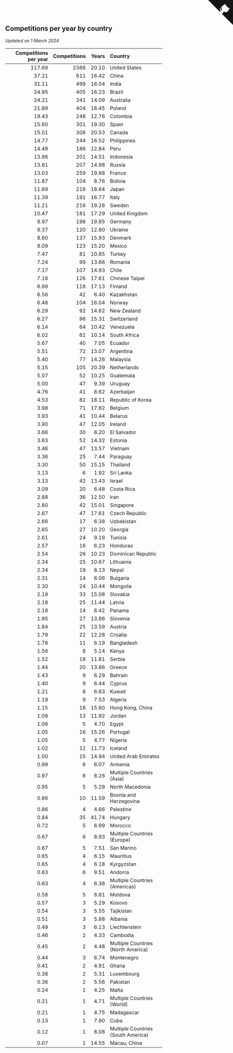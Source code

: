## Competitions per year by country

*Updated on  1 March 2024*

| Competitions per year | Competitions | Years | Country |
| ---: | ---: | ---: | :--- |
| 117.69 | 2366 | 20.10 | United States |
| 37.21 | 611 | 16.42 | China |
| 31.11 | 499 | 16.04 | India |
| 24.95 | 405 | 16.23 | Brazil |
| 24.21 | 341 | 14.09 | Australia |
| 21.89 | 404 | 18.45 | Poland |
| 19.43 | 248 | 12.76 | Colombia |
| 15.60 | 301 | 19.30 | Spain |
| 15.01 | 308 | 20.53 | Canada |
| 14.77 | 244 | 16.52 | Philippines |
| 14.49 | 186 | 12.84 | Peru |
| 13.86 | 201 | 14.51 | Indonesia |
| 13.81 | 207 | 14.98 | Russia |
| 13.03 | 259 | 19.88 | France |
| 11.87 | 104 | 8.76 | Bolivia |
| 11.69 | 218 | 18.64 | Japan |
| 11.39 | 191 | 16.77 | Italy |
| 11.21 | 216 | 19.26 | Sweden |
| 10.47 | 181 | 17.29 | United Kingdom |
| 9.97 | 198 | 19.85 | Germany |
| 9.37 | 120 | 12.80 | Ukraine |
| 8.60 | 137 | 15.93 | Denmark |
| 8.09 | 123 | 15.20 | Mexico |
| 7.47 | 81 | 10.85 | Turkey |
| 7.24 | 99 | 13.66 | Romania |
| 7.17 | 107 | 14.93 | Chile |
| 7.16 | 126 | 17.61 | Chinese Taipei |
| 6.89 | 118 | 17.13 | Finland |
| 6.56 | 42 | 6.40 | Kazakhstan |
| 6.48 | 104 | 16.04 | Norway |
| 6.29 | 92 | 14.62 | New Zealand |
| 6.27 | 96 | 15.31 | Switzerland |
| 6.14 | 64 | 10.42 | Venezuela |
| 6.02 | 61 | 10.14 | South Africa |
| 5.67 | 40 | 7.05 | Ecuador |
| 5.51 | 72 | 13.07 | Argentina |
| 5.40 | 77 | 14.26 | Malaysia |
| 5.15 | 105 | 20.39 | Netherlands |
| 5.07 | 52 | 10.25 | Guatemala |
| 5.00 | 47 | 9.39 | Uruguay |
| 4.76 | 41 | 8.62 | Azerbaijan |
| 4.53 | 82 | 18.11 | Republic of Korea |
| 3.98 | 71 | 17.82 | Belgium |
| 3.93 | 41 | 10.44 | Belarus |
| 3.90 | 47 | 12.05 | Ireland |
| 3.66 | 30 | 8.20 | El Salvador |
| 3.63 | 52 | 14.32 | Estonia |
| 3.46 | 47 | 13.57 | Vietnam |
| 3.36 | 25 | 7.44 | Paraguay |
| 3.30 | 50 | 15.15 | Thailand |
| 3.13 | 6 | 1.92 | Sri Lanka |
| 3.13 | 42 | 13.43 | Israel |
| 3.09 | 20 | 6.48 | Costa Rica |
| 2.88 | 36 | 12.50 | Iran |
| 2.80 | 42 | 15.01 | Singapore |
| 2.67 | 47 | 17.61 | Czech Republic |
| 2.66 | 17 | 6.38 | Uzbekistan |
| 2.65 | 27 | 10.20 | Georgia |
| 2.61 | 24 | 9.19 | Tunisia |
| 2.57 | 16 | 6.23 | Honduras |
| 2.54 | 26 | 10.23 | Dominican Republic |
| 2.34 | 25 | 10.67 | Lithuania |
| 2.34 | 19 | 8.13 | Nepal |
| 2.31 | 14 | 6.06 | Bulgaria |
| 2.30 | 24 | 10.44 | Mongolia |
| 2.19 | 33 | 15.08 | Slovakia |
| 2.18 | 25 | 11.44 | Latvia |
| 2.18 | 14 | 6.42 | Panama |
| 1.95 | 27 | 13.86 | Slovenia |
| 1.84 | 25 | 13.59 | Austria |
| 1.79 | 22 | 12.28 | Croatia |
| 1.78 | 11 | 6.19 | Bangladesh |
| 1.56 | 8 | 5.14 | Kenya |
| 1.52 | 18 | 11.81 | Serbia |
| 1.44 | 20 | 13.86 | Greece |
| 1.43 | 9 | 6.29 | Bahrain |
| 1.40 | 9 | 6.44 | Cyprus |
| 1.21 | 8 | 6.63 | Kuwait |
| 1.19 | 9 | 7.53 | Algeria |
| 1.15 | 18 | 15.60 | Hong Kong, China |
| 1.09 | 13 | 11.92 | Jordan |
| 1.06 | 5 | 4.70 | Egypt |
| 1.05 | 16 | 15.26 | Portugal |
| 1.05 | 5 | 4.77 | Nigeria |
| 1.02 | 12 | 11.73 | Iceland |
| 1.00 | 15 | 14.94 | United Arab Emirates |
| 0.99 | 6 | 6.07 | Armenia |
| 0.97 | 8 | 8.26 | Multiple Countries (Asia) |
| 0.95 | 5 | 5.29 | North Macedonia |
| 0.86 | 10 | 11.59 | Bosnia and Herzegovina |
| 0.86 | 4 | 4.66 | Palestine |
| 0.84 | 35 | 41.74 | Hungary |
| 0.72 | 5 | 6.99 | Morocco |
| 0.67 | 6 | 8.93 | Multiple Countries (Europe) |
| 0.67 | 5 | 7.51 | San Marino |
| 0.65 | 4 | 6.15 | Mauritius |
| 0.65 | 4 | 6.18 | Kyrgyzstan |
| 0.63 | 6 | 9.51 | Andorra |
| 0.63 | 4 | 6.38 | Multiple Countries (Americas) |
| 0.58 | 5 | 8.61 | Moldova |
| 0.57 | 3 | 5.29 | Kosovo |
| 0.54 | 3 | 5.55 | Tajikistan |
| 0.51 | 3 | 5.88 | Albania |
| 0.49 | 3 | 6.13 | Liechtenstein |
| 0.46 | 2 | 4.33 | Cambodia |
| 0.45 | 2 | 4.48 | Multiple Countries (North America) |
| 0.44 | 3 | 6.74 | Montenegro |
| 0.41 | 2 | 4.91 | Ghana |
| 0.38 | 2 | 5.31 | Luxembourg |
| 0.36 | 2 | 5.56 | Pakistan |
| 0.24 | 1 | 4.25 | Malta |
| 0.21 | 1 | 4.71 | Multiple Countries (World) |
| 0.21 | 1 | 4.75 | Madagascar |
| 0.13 | 1 | 7.90 | Cuba |
| 0.12 | 1 | 8.08 | Multiple Countries (South America) |
| 0.07 | 1 | 14.55 | Macau, China |


<a href="https://github.com/jonatanklosko/wca_statistics" class="github-corner" aria-label="View source on Github"><svg width="80" height="80" viewBox="0 0 250 250" style="fill:#151513; color:#fff; position: absolute; top: 0; border: 0; right: 0;" aria-hidden="true"><path d="M0,0 L115,115 L130,115 L142,142 L250,250 L250,0 Z"></path><path d="M128.3,109.0 C113.8,99.7 119.0,89.6 119.0,89.6 C122.0,82.7 120.5,78.6 120.5,78.6 C119.2,72.0 123.4,76.3 123.4,76.3 C127.3,80.9 125.5,87.3 125.5,87.3 C122.9,97.6 130.6,101.9 134.4,103.2" fill="currentColor" style="transform-origin: 130px 106px;" class="octo-arm"></path><path d="M115.0,115.0 C114.9,115.1 118.7,116.5 119.8,115.4 L133.7,101.6 C136.9,99.2 139.9,98.4 142.2,98.6 C133.8,88.0 127.5,74.4 143.8,58.0 C148.5,53.4 154.0,51.2 159.7,51.0 C160.3,49.4 163.2,43.6 171.4,40.1 C171.4,40.1 176.1,42.5 178.8,56.2 C183.1,58.6 187.2,61.8 190.9,65.4 C194.5,69.0 197.7,73.2 200.1,77.6 C213.8,80.2 216.3,84.9 216.3,84.9 C212.7,93.1 206.9,96.0 205.4,96.6 C205.1,102.4 203.0,107.8 198.3,112.5 C181.9,128.9 168.3,122.5 157.7,114.1 C157.9,116.9 156.7,120.9 152.7,124.9 L141.0,136.5 C139.8,137.7 141.6,141.9 141.8,141.8 Z" fill="currentColor" class="octo-body"></path></svg></a><style>.github-corner:hover .octo-arm{animation:octocat-wave 560ms ease-in-out}@keyframes octocat-wave{0%,100%{transform:rotate(0)}20%,60%{transform:rotate(-25deg)}40%,80%{transform:rotate(10deg)}}@media (max-width:500px){.github-corner:hover .octo-arm{animation:none}.github-corner .octo-arm{animation:octocat-wave 560ms ease-in-out}}</style>
